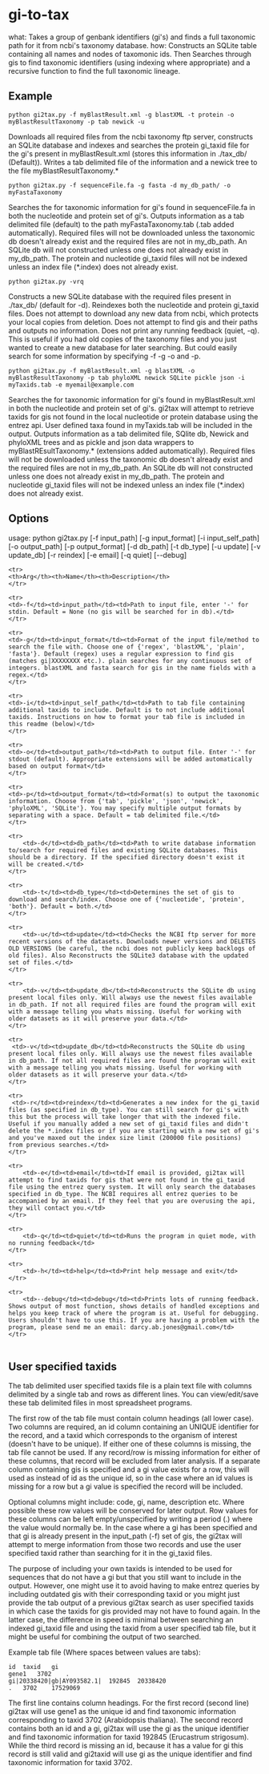 gi-to-tax
=========

what: Takes a group of genbank identifiers (gi's) and finds a full taxonomic path for it from ncbi's taxonomy database.
how: Constructs an SQLite table containing all names and nodes of taxomonic ids. Then Searches through gis to find taxonomic identifiers (using indexing where appropriate) and a recursive function to find the full taxonomic lineage.


Example
-------------------------

	python gi2tax.py -f myBlastResult.xml -g blastXML -t protein -o myBlastResultTaxonomy -p tab newick -u

Downloads all required files from the ncbi taxonomy ftp server, constructs an SQLite database and indexes and searches the protein gi_taxid file for the gi's present in myBlastResult.xml (stores this information in ./tax_db/ (Default)). Writes a tab delimited file of the information and a newick tree to the file myBlastResultTaxonomy.*

	python gi2tax.py -f sequenceFile.fa -g fasta -d my_db_path/ -o myFastaTaxonomy

Searches the for taxonomic information for gi's found in sequenceFile.fa in both the nucleotide and protein set of gi's. Outputs information as a tab delimited file (default) to the path myFastaTaxonomy.tab (.tab added automatically). Required files will not be downloaded unless the taxonomic db doesn't already exist and the required files are not in my_db_path. An SQLite db will not constructed unless one does not already exist in my_db_path. The protein and nucleotide gi_taxid files will not be indexed unless an index file (*.index) does not already exist.

	python gi2tax.py -vrq

Constructs a new SQLite database with the required files present in ./tax_db/ (default for -d). Reindexes both the nucleotide and protein gi_taxid files. Does not attempt to download any new data from ncbi, which protects your local copies from deletion. Does not attempt to find gis and their paths and outputs no information. Does not print any running feedback (quiet, -q). This is useful if you had old copies of the taxonomy files and you just wanted to create a new database for later searching. But could easily search for some information by specifying -f -g -o and -p.

	python gi2tax.py -f myBlastResult.xml -g blastXML -o myBlastResultTaxonomy -p tab phyloXML newick SQLite pickle json -i myTaxids.tab -e myemail@example.com

Searches the for taxonomic information for gi's found in myBlastResult.xml in both the nucleotide and protein set of gi's. gi2tax will attempt to retrieve taxids for gis not found in the local nucleotide or protein database using the entrez api. User defined taxa found in myTaxids.tab will be included in the output. Outputs information as a tab delimited file, SQlite db, Newick and phyloXML trees and as pickle and json data wrappers to myBlastREsultTaxonomy.* (extensions added automatically). Required files will not be downloaded unless the taxonomic db doesn't already exist and the required files are not in my_db_path. An SQLite db will not constructed unless one does not already exist in my_db_path. The protein and nucleotide gi_taxid files will not be indexed unless an index file (*.index) does not already exist.


Options
-------------------------

usage: python gi2tax.py [-f input_path] [-g input_format] [-i input_self_path] [-o output_path] [-p output_format] [-d db_path] [-t db_type] [-u update] [-v update_db] [-r reindex] [-e email] [-q quiet] [--debug]

<table>

	<tr>
	<th>Arg</th><th>Name</th><th>Description</th>
	</tr>
	
	<tr>
	<td>-f</td><td>input_path</td><td>Path to input file, enter '-' for stdin. Default = None (no gis will be searched for in db).</td>
	</tr>
	
	<tr>
	<td>-g</td><td>input_format</td><td>Format of the input file/method to search the file with. Choose one of {'regex', 'blastXML', 'plain', 'fasta'}. Default (regex) uses a regular expression to find gis (matches gi|XXXXXXXX etc.). plain searches for any continuous set of integers. blastXML and fasta search for gis in the name fields with a regex.</td>
	</tr>

	<tr>
	<td>-i</td><td>input_self_path</td><td>Path to tab file containing additional taxids to include. Default is to not include additional taxids. Instructions on how to format your tab file is included in this readme (below)</td>
	</tr>

	<tr>
	<td>-o</td><td>output_path</td><td>Path to output file. Enter '-' for stdout (default). Appropriate extensions will be added automatically based on output format</td>
	</tr>

	<tr>
	<td>-p</td><td>output_format</td><td>Format(s) to output the taxonomic information. Choose from {'tab', 'pickle', 'json', 'newick', 'phyloXML', 'SQLite'}. You may specify multiple output formats by separating with a space. Default = tab delimited file.</td>
	</tr>

	<tr>
		<td>-d</td><td>db_path</td><td>Path to write database information to/search for required files and existing SQLite databases. This should be a directory. If the specified directory doesn't exist it will be created.</td>
	</tr>

	<tr>
		<td>-t</td><td>db_type</td><td>Determines the set of gis to download and search/index. Choose one of {'nucleotide', 'protein', 'both'}. Default = both.</td>
	</tr>

	<tr>
		<td>-u</td><td>update</td><td>Checks the NCBI ftp server for more recent versions of the datasets. Downloads newer versions and DELETES OLD VERSIONS (be careful, the ncbi does not publicly keep backlogs of old files). Also Reconstructs the SQLite3 database with the updated set of files.</td>
	</tr>

	<tr>
		<td>-v</td><td>update_db</td><td>Reconstructs the SQLite db using present local files only. Will always use the newest files available in db_path. If not all required files are found the program will exit with a message telling you whats missing. Useful for working with older datasets as it will preserve your data.</td>
	</tr>
	
	<tr>
	 <td>-v</td><td>update_db</td><td>Reconstructs the SQLite db using present local files only. Will always use the newest files available in db_path. If not all required files are found the program will exit with a message telling you whats missing. Useful for working with older datasets as it will preserve your data.</td>
	</tr>
	
	<tr>
	 <td>-r</td><td>reindex</td><td>Generates a new index for the gi_taxid files (as specified in db_type). You can still search for gi's with this but the process will take longer that with the indexed file. Useful if you manually added a new set of gi_taxid files and didn't delete the *.index files or if you are starting with a new set of gi's and you've maxed out the index size limit (200000 file positions)  from previous searches.</td>
	</tr>
	
	<tr>
		<td>-e</td><td>email</td><td>If email is provided, gi2tax will attempt to find taxids for gis that were not found in the gi_taxid file using the entrez query system. It will only search the databases specified in db_type. The NCBI requires all entrez queries to be accompanied by an email. If they feel that you are overusing the api, they will contact you.</td>
	</tr>

	<tr>
		<td>-q</td><td>quiet</td><td>Runs the program in quiet mode, with no running feedback</td>
	</tr>
	
	<tr>
		<td>-h</td><td>help</td><td>Print help message and exit</td>
	</tr>

	<tr>
		<td>--debug</td><td>debug</td><td>Prints lots of running feedback. Shows output of most function, shows details of handled exceptions and helps you keep track of where the program is at. Useful for debugging. Users shouldn't have to use this. If you are having a problem with the program, please send me an email: darcy.ab.jones@gmail.com</td>
	</tr>

</table>

User specified taxids
-------------------------

The tab delimited user specified taxids file is a plain text file with columns delimited by a single tab and rows as different lines. You can view/edit/save these tab delimited files in most spreadsheet programs.

The first row of the tab file must contain column headings (all lower case). Two columns are required, an id column containing an UNIQUE identifier for the record, and a taxid which corresponds to the organism of interest (doesn't have to be unique). If either one of these columns is missing, the tab file cannot be used. If any record/row is missing information for either of these columns, that record will be excluded from later analysis. If a separate column containing gis is specified and a gi value exists for a row, this will used as instead of id as the unique id, so in the case where an id values is missing for a row but a gi value is specified the record will be included.

Optional columns might include: code, gi, name, description etc. Where possible these row values will be conserved for later output. Row values for these columns can be left empty/unspecified by writing a period (.) where the value would normally be. In the case where a gi has been specified and that gi is already present in the input_path (-f) set of gis, the gi2tax will attempt to merge information from those two records and use the user specified taxid rather than searching for it in the gi_taxid files. 

The purpose of including your own taxids is intended to be used for sequences that do not have a gi but that you still want to include in the output. However, one might use it to avoid having to make entrez queries by including outdated gis with their corresponding taxid or you might just provide the tab output of a previous gi2tax search as user specified taxids in which case the taxids for gis provided may not have to found again. In the latter case, the difference in speed is minimal between searching an indexed gi_taxid file and using the taxid from a user specified tab file, but it might be useful for combining the output of two searched.

Example tab file (Where spaces between values are tabs):

	id	taxid	gi
	gene1	3702	.
	gi|20338420|gb|AY093582.1|	192845	20338420
	.	3702	17529069

The first line contains column headings. For the first record (second line) gi2tax will use gene1 as the unique id and find taxonomic information corresponding to taxid 3702 (Arabidopsis thaliana). The second record contains both an id and a gi, gi2tax will use the gi as the unique identifier and find taxonomic information for taxid 192845 (Erucastrum strigosum). While the third record is missing an id, because it has a value for gi this record is still valid and gi2taxid will use gi as the unique identifier and find taxonomic information for taxid 3702.